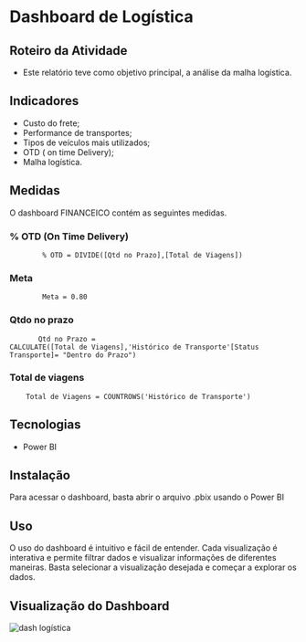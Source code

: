 
# Dashboard de Logística

## Roteiro da Atividade

- Este relatório teve como objetivo principal, a análise da malha logística. 

## Indicadores

- Custo do frete;
- Performance de transportes;
- Tipos de veículos mais utilizados;
- OTD ( on time Delivery);
- Malha logística.


## Medidas
O dashboard FINANCEICO contém as seguintes medidas. 

### % OTD (On Time Delivery)
            % OTD = DIVIDE([Qtd no Prazo],[Total de Viagens])

### Meta 
            Meta = 0.80

### Qtdo no prazo

           Qtd no Prazo = 
    CALCULATE([Total de Viagens],'Histórico de Transporte'[Status Transporte]= "Dentro do Prazo")

### Total de viagens 

        Total de Viagens = COUNTROWS('Histórico de Transporte')

## Tecnologias

- Power BI

## Instalação

Para acessar o dashboard, basta abrir o arquivo .pbix usando o Power BI

## Uso

O uso do dashboard é intuitivo e fácil de entender. Cada visualização é interativa e permite filtrar dados e visualizar informações de diferentes maneiras. Basta selecionar a visualização desejada e começar a explorar os dados.

## Visualização do Dashboard

![dash logística](https://github.com/user-attachments/assets/659c0ab1-0591-4ed5-98e4-1be9b52bc1c8)
